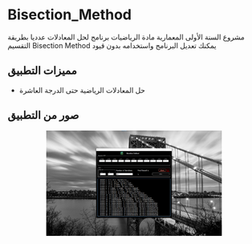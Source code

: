 # Bisection_Method
مشروع السنة الأولى المعمارية مادة الرياضيات برنامج لحل المعادلات عدديا بطريقة التقسيم 
Bisection Method
يمكنك تعديل البرنامج واستخدامه بدون قيود

## مميزات التطبيق

- حل المعادلات الرياضية حتى الدرجة العاشرة

## صور من التطبيق

<p align="center">
  <img src="Screenshoots/01.png" width="350" title="الصفحة الرئيسية">
</p>
